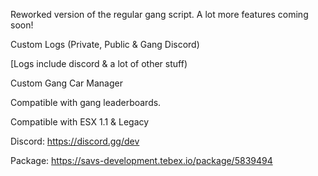 Reworked version of the regular gang script. A lot more features coming soon!

Custom Logs (Private, Public & Gang Discord)

[Logs include discord & a lot of other stuff)

Custom Gang Car Manager 

Compatible with  gang leaderboards.

Compatible with ESX 1.1 & Legacy

Discord: https://discord.gg/dev

Package: https://savs-development.tebex.io/package/5839494
